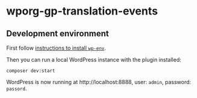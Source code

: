 # wporg-gp-translation-events

## Development environment
First follow [instructions to install `wp-env`](https://developer.wordpress.org/block-editor/reference-guides/packages/packages-env/#prerequisites).

Then you can run a local WordPress instance with the plugin installed:

```shell
composer dev:start
```

WordPress is now running at http://localhost:8888, user: `admin`, password: `passord`.
